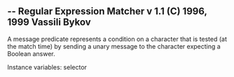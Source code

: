 -- Regular Expression Matcher v 1.1 (C) 1996, 1999 Vassili Bykov--A message predicate represents a condition on a character that is tested (at the match time) by sending a unary message to the character expecting a Boolean answer.Instance variables:	selector		<Symbol>